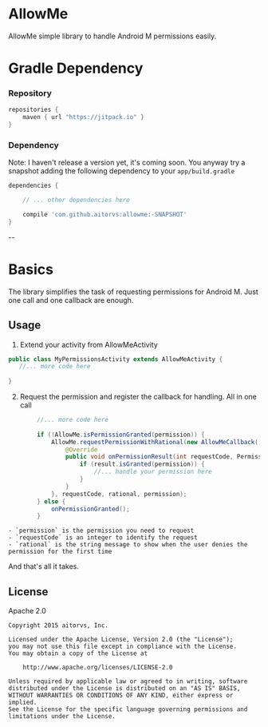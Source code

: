# AllowMe

AllowMe simple library to handle Android M permissions easily.
 
# Gradle Dependency

### Repository

```gradle
repositories {
    maven { url "https://jitpack.io" }
}
```

### Dependency

Note: I haven't release a version yet, it's coming soon. You anyway try a snapshot adding the following
dependency to your `app/build.gradle`

```gradle
dependencies {

    // ... other dependencies here

    compile 'com.github.aitorvs:allowme:-SNAPSHOT'
}
```
--

# Basics

The library simplifies the task of requesting permissions for Android M. Just one call and one callback
are enough.

## Usage

1. Extend your activity from AllowMeActivity
 
 ```java
 public class MyPermissionsActivity extends AllowMeActivity {
    //... more code here
    
 }
 ```

2. Request the permission and register the callback for handling. All in one call

```java
        //... more code here
        
        if (!AllowMe.isPermissionGranted(permission)) {
            AllowMe.requestPermissionWithRational(new AllowMeCallback() {
                @Override
                public void onPermissionResult(int requestCode, PermissionResultSet result) {
                    if (result.isGranted(permission)) {
                        //... handle your permission here
                    }
                }
            }, requestCode, rational, permission);
        } else {
            onPermissionGranted();
        }
```

    - `permission` is the permission you need to request
    - `requestCode` is an integer to identify the request
    - `rational` is the string message to show when the user denies the permission for the first time

And that's all it takes.

## License

 Apache 2.0

    Copyright 2015 aitorvs, Inc.

    Licensed under the Apache License, Version 2.0 (the "License");
    you may not use this file except in compliance with the License.
    You may obtain a copy of the License at

        http://www.apache.org/licenses/LICENSE-2.0

    Unless required by applicable law or agreed to in writing, software
    distributed under the License is distributed on an "AS IS" BASIS,
    WITHOUT WARRANTIES OR CONDITIONS OF ANY KIND, either express or implied.
    See the License for the specific language governing permissions and
    limitations under the License.



